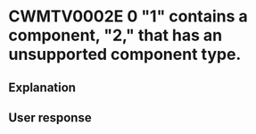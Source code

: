 # CWMTV0002E 0 "1" contains a component, "2," that has an unsupported component type.

## Explanation

## User response